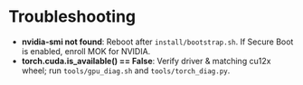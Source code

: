 # Troubleshooting

- **nvidia-smi not found**: Reboot after `install/bootstrap.sh`. If Secure Boot is enabled, enroll MOK for NVIDIA.
- **torch.cuda.is_available() == False**: Verify driver & matching cu12x wheel; run `tools/gpu_diag.sh` and `tools/torch_diag.py`.
